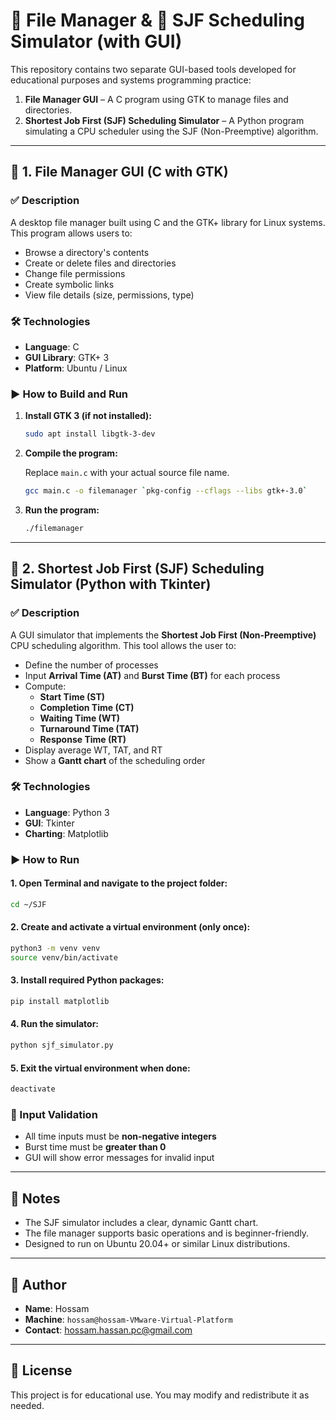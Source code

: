 
# 🧰 File Manager & 🧠 SJF Scheduling Simulator (with GUI)

This repository contains two separate GUI-based tools developed for educational purposes and systems programming practice:

1. **File Manager GUI** – A C program using GTK to manage files and directories.
2. **Shortest Job First (SJF) Scheduling Simulator** – A Python program simulating a CPU scheduler using the SJF (Non-Preemptive) algorithm.

---

## 📁 1. File Manager GUI (C with GTK)

### ✅ Description

A desktop file manager built using C and the GTK+ library for Linux systems. This program allows users to:

- Browse a directory's contents
- Create or delete files and directories
- Change file permissions
- Create symbolic links
- View file details (size, permissions, type)

### 🛠️ Technologies

- **Language**: C
- **GUI Library**: GTK+ 3
- **Platform**: Ubuntu / Linux

### ▶️ How to Build and Run

1. **Install GTK 3 (if not installed):**

   ```bash
   sudo apt install libgtk-3-dev
   ```

2. **Compile the program:**

   Replace `main.c` with your actual source file name.

   ```bash
   gcc main.c -o filemanager `pkg-config --cflags --libs gtk+-3.0`
   ```

3. **Run the program:**

   ```bash
   ./filemanager
   ```

---

## 🧠 2. Shortest Job First (SJF) Scheduling Simulator (Python with Tkinter)

### ✅ Description

A GUI simulator that implements the **Shortest Job First (Non-Preemptive)** CPU scheduling algorithm. This tool allows the user to:

- Define the number of processes
- Input **Arrival Time (AT)** and **Burst Time (BT)** for each process
- Compute:
  - **Start Time (ST)**
  - **Completion Time (CT)**
  - **Waiting Time (WT)**
  - **Turnaround Time (TAT)**
  - **Response Time (RT)**
- Display average WT, TAT, and RT
- Show a **Gantt chart** of the scheduling order

### 🛠️ Technologies

- **Language**: Python 3
- **GUI**: Tkinter
- **Charting**: Matplotlib

### ▶️ How to Run

#### 1. Open Terminal and navigate to the project folder:
```bash
cd ~/SJF
```

#### 2. Create and activate a virtual environment (only once):
```bash
python3 -m venv venv
source venv/bin/activate
```

#### 3. Install required Python packages:
```bash
pip install matplotlib
```

#### 4. Run the simulator:
```bash
python sjf_simulator.py
```

#### 5. Exit the virtual environment when done:
```bash
deactivate
```

### 🧪 Input Validation

- All time inputs must be **non-negative integers**
- Burst time must be **greater than 0**
- GUI will show error messages for invalid input


---

## 📌 Notes

- The SJF simulator includes a clear, dynamic Gantt chart.
- The file manager supports basic operations and is beginner-friendly.
- Designed to run on Ubuntu 20.04+ or similar Linux distributions.

---

## 👤 Author

- **Name**: Hossam
- **Machine**: `hossam@hossam-VMware-Virtual-Platform`
- **Contact**: hossam.hassan.pc@gmail.com

---

## 📜 License

This project is for educational use. You may modify and redistribute it as needed.
